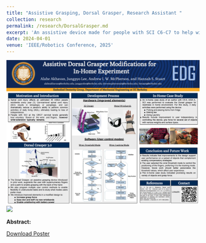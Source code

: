 ```yaml
---
title: "Assistive Grasping, Dorsal Grasper, Research Assistant "
collection: research
permalink: /research/DorsalGrasper.md
excerpt: 'An assistive device made for people with SCI C6-C7 to help with object grasping and manipulation'
date: 2024-04-01
venue: 'IEEE/Robotics Conference, 2025'
---
```


 <img src="/files/DorsalGrasper.pdf"> 
  <img src="/files/DorsalGrasper1.pdf"> 

<b>Abstract:</b>


[Download Poster](/files/DorsalGrasper.pdf)

